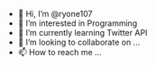 - 👋 Hi, I’m @ryone107
- 👀 I’m interested in Programming
- 🌱 I’m currently learning Twitter API
- 💞️ I’m looking to collaborate on ...
- 📫 How to reach me ...

<!---
ryone107/ryone107 is a ✨ special ✨ repository because its `README.md` (this file) appears on your GitHub profile.
You can click the Preview link to take a look at your changes.
--->
